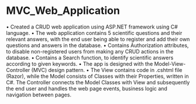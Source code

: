 # MVC_Web_Application

•	Created a CRUD web application using ASP.NET framework using C# language.
•	The web application contains 5 scientific questions and their relevant answers, with the end user being able to register and add their own questions and answers in the database.
•	Contains Authorization attributes, to disable non-registered users from making any CRUD actions in the database.
•	Contains a Search function, to identify scientific answers according to given keywords.
•	The app is designed with the Model-View-Controller (MVC) design pattern.
•	The View contains code in .cshtml file (Razor), while the Model consists of Classes with their Properties, written in C#. The Controller connects the Model Classes with View and subsequently the end user and handles the web page events, business logic and navigation between pages.

